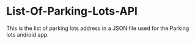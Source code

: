 # List-Of-Parking-Lots-API
This is the list of parking lots address in a JSON file used for the Parking lots android app.
